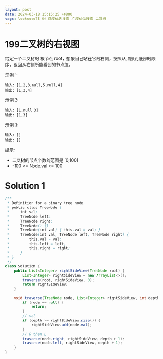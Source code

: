 ```yaml
---
layout: post
date: 2024-03-18 15:15:25 +0800
tags: leetcode75 树 深度优先搜索 广度优先搜索 二叉树
---
```


# 199二叉树的右视图

给定一个二叉树的 根节点 root，想象自己站在它的右侧，按照从顶部到底部的顺序，返回从右侧所能看到的节点值。

示例 1:
```
输入: [1,2,3,null,5,null,4]
输出: [1,3,4]
```
示例 2:
```
输入: [1,null,3]
输出: [1,3]
```
示例 3:
```
输入: []
输出: []
```

提示:
+ 二叉树的节点个数的范围是 [0,100]
+ -100 <= Node.val <= 100 

# Solution 1
```java
/**
 * Definition for a binary tree node.
 * public class TreeNode {
 *     int val;
 *     TreeNode left;
 *     TreeNode right;
 *     TreeNode() {}
 *     TreeNode(int val) { this.val = val; }
 *     TreeNode(int val, TreeNode left, TreeNode right) {
 *         this.val = val;
 *         this.left = left;
 *         this.right = right;
 *     }
 * }
 */
class Solution {
    public List<Integer> rightSideView(TreeNode root) {
        List<Integer> rightSideView = new ArrayList<>();
        traverse(root, rightSideView, 0);
        return rightSideView;
    }

    void traverse(TreeNode node, List<Integer> rightSideView, int depth) {
        if (node == null) {
            return;
        }
        // val
        if (depth >= rightSideView.size()) {
            rightSideView.add(node.val);
        }
        // R then L
        traverse(node.right, rightSideView, depth + 1);
        traverse(node.left, rightSideView, depth + 1);
    }
}
```
